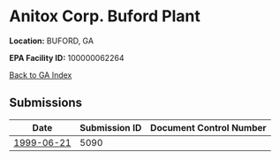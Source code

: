 # Anitox Corp. Buford Plant

**Location:** BUFORD, GA

**EPA Facility ID:** 100000062264

[Back to GA Index](../../index.md)

## Submissions

| Date | Submission ID | Document Control Number |
|------|--------------|-------------------------|
| [1999-06-21](submissions/5090.md) | 5090 |  |
